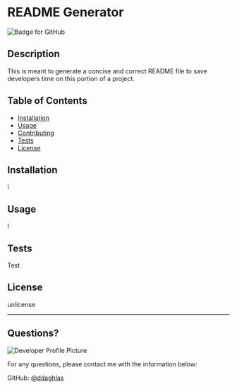 # README Generator
  ![Badge for GitHub](https://img.shields.io/github/languages/top/ddaghlas/README-Generator?style=flat&logo=appveyor) 
  
  
  ## Description 
  
  
  This is meant to generate a concise and correct README file to save developers time on this portion of a project.
  ## Table of Contents
  * [Installation](#installation)
  * [Usage](#usage)
  * [Contributing](#contributing)
  * [Tests](#tests)
  * [License](#license)
  
  ## Installation
  
  
  i
  
  ## Usage 
  
   
  l
  
  ## Tests
  
  
  Test
  
  ## License
  
  unlicense
  
  ---
  
  ## Questions?
  
  ![Developer Profile Picture](https://avatars.githubusercontent.com/u/79717099?v=4) 
  
  For any questions, please contact me with the information below:
 
  GitHub: [@ddaghlas](https://api.github.com/users/ddaghlas)
  
